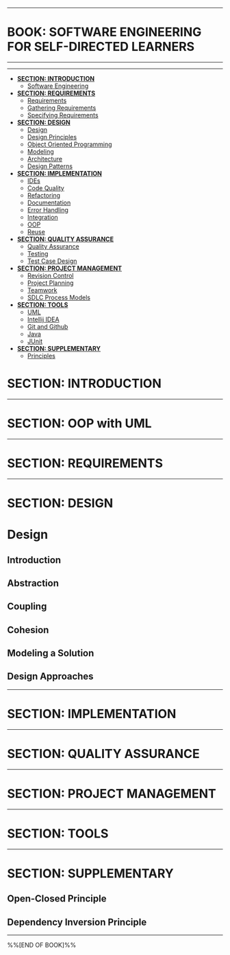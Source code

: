 <link rel="stylesheet" href="{{baseUrl}}/css/textbook.css">

<div class="website-content">

<div id="main">

<hr>

# BOOK: SOFTWARE ENGINEERING FOR SELF-DIRECTED LEARNERS

<hr>
<hr>


* [**SECTION: INTRODUCTION**](#section-introduction)
  * [Software Engineering](#software-engineering)
* [**SECTION: REQUIREMENTS**](#section-requirements) 
  * [Requirements](#requirements)
  * [Gathering Requirements](#gathering-requirements)
  * [Specifying Requirements](#specifying-requirements)
* [**SECTION: DESIGN**](#section-design) 
  * [Design](#design)
  * [Design Principles](#design-principles)
  * [Object Oriented Programming](#object-oriented-programming)
  * [Modeling](#modeling)
  * [Architecture](#software-architecture)
  * [Design Patterns](#software-design-patterns)
* [**SECTION: IMPLEMENTATION**](#section-implementation) 
  * [IDEs](#ides)
  * [Code Quality](#code-quality)
  * [Refactoring](#refactoring)
  * [Documentation](#documentation)
  * [Error Handling](#error-handling)
  * [Integration](#integration)
  * [OOP](#implementing-oop)
  * [Reuse](#reuse)
* [**SECTION: QUALITY ASSURANCE**](#section-quality-assurance) 
  * [Quality Assurance](#quality-assurance)
  * [Testing](#testing)
  * [Test Case Design](#test-case-design)
* [**SECTION: PROJECT MANAGEMENT**](#section-project-management) 
  * [Revision Control](#revision-control)
  * [Project Planning](#project-planning)
  * [Teamwork](#teamwork)
  * [SDLC Process Models](#sdlc-process-models)
* [**SECTION: TOOLS**](#section-tools) 
  * [UML](#uml)
  * [Intellij IDEA](#intellij-idea)
  * [Git and Github](#git-and-github)
  * [Java](#java)
  * [JUnit](#junit)
* [**SECTION: SUPPLEMENTARY**](#section-supplementary) 
  * [Principles](#principles)

# SECTION: INTRODUCTION

<include src="../softwareEngineering/print.md#main" />

<hr>

# SECTION: OOP with UML

<include src="../oopDesign/print.md#main" />
<include src="../oopImplementation/print.md#main" />

<hr>

# SECTION: REQUIREMENTS

<include src="../requirements/print.md#main" />
<include src="../gatheringRequirements/print.md#main" />
<include src="../specifyingRequirements/print.md#main" />

<hr>

# SECTION: DESIGN

# Design

## Introduction

<include src="../design/introduction/what/print.md" />

## Abstraction

<include src="../designPrinciples/abstraction/what/print.md" />

## Coupling

<include src="../designPrinciples/coupling/what/print.md" />
<include src="../designPrinciples/coupling/how/print.md" />
<include src="../designPrinciples/coupling/types/print.md" />

## Cohesion

<include src="../designPrinciples/cohesion/what/print.md" />
<include src="../designPrinciples/cohesion/how/print.md" />



<include src="../modeling/print.md#main" />


## Modeling a Solution

<include src="../oopDesign/conceptualizingSolution/introduction/print.md" />
<include src="../oopDesign/conceptualizingSolution/basic/print.md" />
<include src="../oopDesign/conceptualizingSolution/intermediate/print.md" />

<include src="../designPrinciples/print.md#main" />
<include src="../architecture/print.md#main" />
<include src="../designPatterns/print.md#main" />

## Design Approaches

<include src="../design/introduction/multilevelDesign/print.md" />
<include src="../design/introduction/topDownBottomUp/print.md" />
<include src="../design/introduction/agileDesign/print.md" />

<hr>

# SECTION: IMPLEMENTATION

<include src="../ides/print.md#main" />
<include src="../codeQuality/print.md#main" />
<include src="../refactoring/print.md#main" />
<include src="../documentation/print.md#main" />
<include src="../errorHandling/print.md#main" />
<include src="../integration/print.md#main" />
<include src="../reuse/print.md#main" />

<hr>

# SECTION: QUALITY ASSURANCE

<include src="../qualityAssurance/print.md#main" />
<include src="../testing/print.md#main" />
<include src="../testCaseDesign/print.md#main" />

<hr>

# SECTION: PROJECT MANAGEMENT

<include src="../revisionControl/print.md#main" />
<include src="../projectPlanning/print.md#main" />
<include src="../teamwork/print.md#main" />
<include src="../processModels/print.md#main" />

<hr>

# SECTION: TOOLS

<include src="../uml/print.md#main" />
<include src="../intellij/print.md#main" />
<include src="../gitAndGithub/print.md#main" />
<include src="../javaTools/print.md#main" />
<include src="../junit/print.md#main" />

<hr>

# SECTION: SUPPLEMENTARY

<include src="../principles/print.md#main" />

## Open-Closed Principle

<include src="../designPrinciples/openClosedPrinciple/what/print.md" />

## Dependency Inversion Principle

<include src="../designPrinciples/dependencyInversionPrinciple/what/print.md" />

<!-- TODO: add review -->

<hr>

%%[END OF BOOK]%%

</div>

</div>
